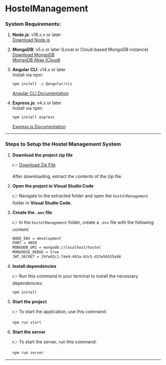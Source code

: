 # HostelManagement
### **System Requirements:**

1. **Node.js**: v16.x.x or later  
   [Download Node.js](https://nodejs.org/en/download/)
  
2. **MongoDB**: v5.x or later (Local or Cloud-based MongoDB instance)  
   [Download MongoDB](https://www.mongodb.com/try/download/community)  
   [MongoDB Atlas (Cloud)](https://www.mongodb.com/cloud/atlas)

3. **Angular CLI**: v14.x or later  
   Install via npm:  
   ```bash
   npm install -g @angular/cli
   ```  
   [Angular CLI Documentation](https://angular.io/cli)

4. **Express.js**: v4.x or later  
   Install via npm:  
   ```bash
   npm install express
   ```  
   [Express.js Documentation](https://expressjs.com/)


---

### **Steps to Setup the Hostel Management System**

1. **Download the project zip file**

   👉 [Download Zip File](https://your-link-to-download)  
   
   After downloading, extract the contents of the zip file.

2. **Open the project in Visual Studio Code**

   👉 Navigate to the extracted folder and open the `hostelManagement` folder in **Visual Studio Code**.

3. **Create the `.env` file**

   👉 In the `hostelManagement` folder, create a `.env` file with the following content:

   ```bash
   NODE_ENV = development
   PORT = 4050
   MONGODB_URI = mongodb://localhost/hostel
   MONGOOSE_DEBUG = true
   JWT_SECRET = 29fe02c1-7de9-493a-b3c5-d33e56555a98
   ```

4. **Install dependencies**

   👉 Run this command in your terminal to install the necessary dependencies:

   ```bash
   npm install
   ```

5. **Start the project**

   👉 To start the application, use this command:

   ```bash
   npm run start
   ```

6. **Start the server**

   👉 To start the server, run this command:

   ```bash
   npm run server
   ```

---

